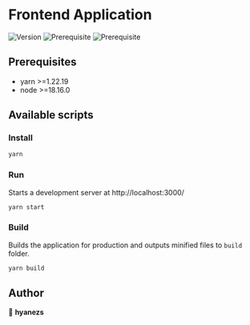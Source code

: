 # Frontend Application

![Version](https://img.shields.io/badge/version-1.0.0-blue.svg?cacheSeconds=2592000)
![Prerequisite](https://img.shields.io/badge/yarn-%3E%3D1.22.19-blue.svg)
![Prerequisite](https://img.shields.io/badge/node-%3E%3D18.16.0-blue.svg)

## Prerequisites

- yarn >=1.22.19
- node >=18.16.0

## Available scripts

### Install

```sh
yarn
```

### Run

Starts a development server at http://localhost:3000/

```sh
yarn start
```

### Build

Builds the application for production and outputs minified files to `build` folder.

```sh
yarn build
```

## Author

👤 **hyanezs**
